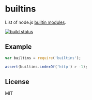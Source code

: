 
# builtins

  List of node.js [builtin modules](//nodejs.org/api/).

  [![build status](https://secure.travis-ci.org/juliangruber/builtins.svg)](//travis-ci.org/juliangruber/builtins)

## Example

```js
var builtins = require('builtins');

assert(builtins.indexOf('http') > -1);
```

## License

  MIT
